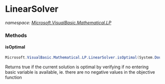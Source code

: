 ﻿# LinearSolver
_namespace: <a href="#" onClick="load('/docs/Microsoft.VisualBasic.Mathematical.LP/index.md')">Microsoft.VisualBasic.Mathematical.LP</a>_





### Methods

#### isOptimal
```csharp
Microsoft.VisualBasic.Mathematical.LP.LinearSolver.isOptimal(System.Double[])
```
Returns true if the current solution is optimal by verifying
 if no entering basic variable is available, ie. there are no
 negative values in the objective function


